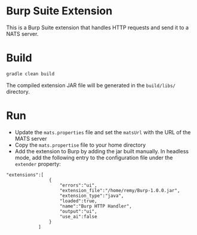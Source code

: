 # Burp Suite Extension

This is a Burp Suite extension that handles HTTP requests and send it to a NATS server.

# Build

```bash
gradle clean build
```

The compiled extension JAR file will be generated in the `build/libs/` directory.

# Run

* Update the `mats.properties` file and set the `matsUrl` with the URL of the MATS server
* Copy the `mats.propertise` file to your home directory
* Add the extension to Burp by adding the jar built manually. In headless mode, add the following entry to the configuration file under the `extender` property:

```
"extensions":[
                {
                    "errors":"ui",
                    "extension_file":"/home/remy/Burp-1.0.0.jar",
                    "extension_type":"java",
                    "loaded":true,
                    "name":"Burp HTTP Handler",
                    "output":"ui",
                    "use_ai":false
                }
            ]
```



